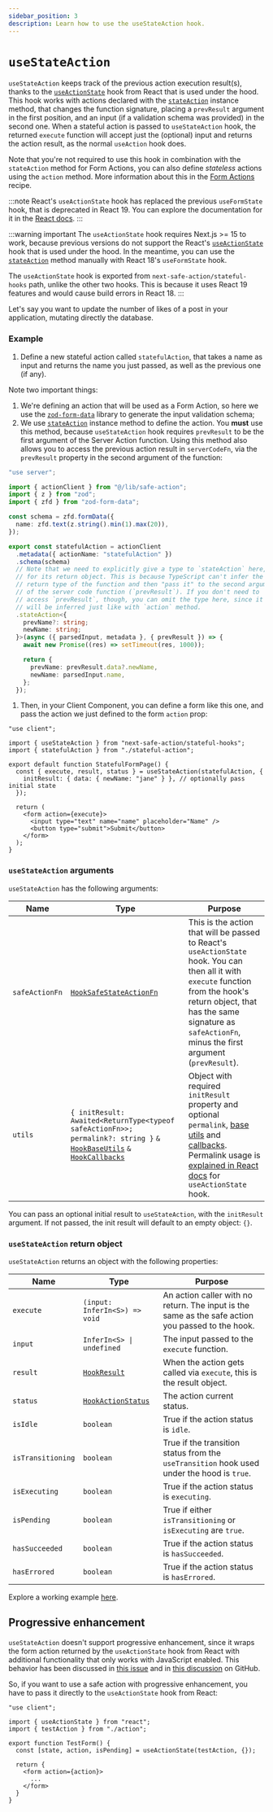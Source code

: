 ```yaml
---
sidebar_position: 3
description: Learn how to use the useStateAction hook.
---
```


# `useStateAction`

`useStateAction` keeps track of the previous action execution result(s), thanks to the [`useActionState`](https://react.dev/reference/react/useActionState) hook from React that is used under the hood. This hook works with actions declared with the [`stateAction`](/docs/safe-action-client/instance-methods#action--stateaction) instance method, that changes the function signature, placing a `prevResult` argument in the first position, and an input (if a validation schema was provided) in the second one. When a stateful action is passed to `useStateAction` hook, the returned `execute` function will accept just the (optional) input and returns the action result, as the normal `useAction` hook does.

Note that you're not required to use this hook in combination with the `stateAction` method for Form Actions, you can also define _stateless_ actions using the `action` method. More information about this in the [Form Actions](/docs/recipes/form-actions) recipe.

:::note
React's `useActionState` hook has replaced the previous `useFormState` hook, that is deprecated in React 19. You can explore the documentation for it in the [React docs](https://react.dev/reference/react/useActionState).
:::

:::warning important
The `useActionState` hook requires Next.js >= 15 to work, because previous versions do not support the React's [`useActionState`](https://react.dev/reference/react/useActionState) hook that is used under the hood. In the meantime, you can use the [`stateAction`](/docs/safe-action-client/instance-methods#action--stateaction) method manually with React 18's `useFormState` hook.

The `useActionState` hook is exported from `next-safe-action/stateful-hooks` path, unlike the other two hooks. This is because it uses React 19 features and would cause build errors in React 18.
:::

Let's say you want to update the number of likes of a post in your application, mutating directly the database.

### Example

1. Define a new stateful action called `statefulAction`, that takes a name as input and returns the name you just passed, as well as the previous one (if any).

Note two important things: 
  1. We're defining an action that will be used as a Form Action, so here we use the [`zod-form-data`](https://www.npmjs.com/package/zod-form-data) library to generate the input validation schema;
  2. We use [`stateAction`](/docs/safe-action-client/instance-methods#action--stateaction) instance method to define the action. You **must** use this method, because `useStateAction` hook requires `prevResult` to be the first argument of the Server Action function. Using this method also allows you to access the previous action result in `serverCodeFn`, via the `prevResult` property in the second argument of the function:

```typescript title=src/app/stateful-action.ts
"use server";

import { actionClient } from "@/lib/safe-action";
import { z } from "zod";
import { zfd } from "zod-form-data";

const schema = zfd.formData({
  name: zfd.text(z.string().min(1).max(20)),
});

export const statefulAction = actionClient
  .metadata({ actionName: "statefulAction" })
  .schema(schema)
  // Note that we need to explicitly give a type to `stateAction` here,
  // for its return object. This is because TypeScript can't infer the
  // return type of the function and then "pass it" to the second argument
  // of the server code function (`prevResult`). If you don't need to
  // access `prevResult`, though, you can omit the type here, since it
  // will be inferred just like with `action` method.
  .stateAction<{
    prevName?: string;
    newName: string;
  }>(async ({ parsedInput, metadata }, { prevResult }) => {
    await new Promise((res) => setTimeout(res, 1000));

    return {
      prevName: prevResult.data?.newName,
      newName: parsedInput.name,
    };
  });
```

1. Then, in your Client Component, you can define a form like this one, and pass the action we just defined to the form `action` prop:

```tsx title=src/app/stateful-form.tsx
"use client";

import { useStateAction } from "next-safe-action/stateful-hooks";
import { statefulAction } from "./stateful-action";

export default function StatefulFormPage() {
  const { execute, result, status } = useStateAction(statefulAction, {
    initResult: { data: { newName: "jane" } }, // optionally pass initial state
  });

  return (
    <form action={execute}>
      <input type="text" name="name" placeholder="Name" />
      <button type="submit">Submit</button>
    </form>
  );
}
```

### `useStateAction` arguments

`useStateAction` has the following arguments:

| Name                    | Type                                                                    | Purpose                                                                                                                                                                                                                                              |
| ----------------------- | ----------------------------------------------------------------------- | ---------------------------------------------------------------------------------------------------------------------------------------------------------------------------------------------------------------------------------------------------- |
| `safeActionFn`          | [`HookSafeStateActionFn`](/docs/types#hooksafestateactionfn)                              | This is the action that will be passed to React's `useActionState` hook. You can then all it with `execute` function from the hook's return object, that has the same signature as `safeActionFn`, minus the first argument (`prevResult`).                                                               |
| `utils`            | `{ initResult: Awaited<ReturnType<typeof safeActionFn>>; permalink?: string }` `&` [`HookBaseUtils`](/docs/types#hookbaseutils) `&` [`HookCallbacks`](/docs/types#hookcallbacks)                            | Object with required `initResult` property and optional `permalink`, [base utils](/docs/execution/hooks/hook-base-utils) and [callbacks](/docs/execution/hooks/hook-callbacks). Permalink usage is [explained in React docs](https://react.dev/reference/react/useActionState#parameters) for `useActionState` hook.                                                                                                                                            |

You can pass an optional initial result to `useStateAction`, with the `initResult` argument. If not passed, the init result will default to an empty object: `{}`.


### `useStateAction` return object

`useStateAction` returns an object with the following properties:

| Name             | Type                                                                    | Purpose                                                                                                                                                                                                                                   |
| ---------------- | ----------------------------------------------------------------------- | ----------------------------------------------------------------------------------------------------------------------------------------------------------------------------------------------------------------------------------------- |
| `execute`        | `(input: InferIn<S>) => void`                                           | An action caller with no return. The input is the same as the safe action you passed to the hook.                                                                                                                                         |
| `input`  | `InferIn<S> \| undefined`       | The input passed to the `execute` function.                             |
| `result`         | [`HookResult`](/docs/types#hookresult)                                  | When the action gets called via `execute`, this is the result object.                                                                                                                                                                     |
| `status`         | [`HookActionStatus`](/docs/types#hookresult)                            | The action current status.                                                                                                                                                                                                                |
| `isIdle`  | `boolean` | True if the action status is `idle`.                                                                        |
| `isTransitioning`  | `boolean` | True if the transition status  from the `useTransition` hook used under the hood is `true`.                                                                        |
| `isExecuting`  | `boolean` | True if the action status is `executing`.                                                                        |
| `isPending`  | `boolean` | True if either `isTransitioning` or `isExecuting` are `true`.                                                                        |
| `hasSucceeded`  | `boolean` | True if the action status is `hasSucceeded`.                                                                        |
| `hasErrored`  | `boolean` | True if the action status is `hasErrored`.                                                                        |

Explore a working example [here](<https://github.com/TheEdoRan/next-safe-action/tree/main/apps/playground/src/app/(examples)/stateful-form>).

## Progressive enhancement

`useStateAction` doesn't support progressive enhancement, since it wraps the form action returned by the `useActionState` hook from React with additional functionality that only works with JavaScript enabled. This behavior has been discussed in [this issue](https://github.com/TheEdoRan/next-safe-action/issues/189) and in [this discussion](https://github.com/TheEdoRan/next-safe-action/discussions/190) on GitHub.

So, if you want to use a safe action with progressive enhancement, you have to pass it directly to the `useActionState` hook from React:

```tsx
"use client";

import { useActionState } from "react";
import { testAction } from "./action";

export function TestForm() {
  const [state, action, isPending] = useActionState(testAction, {});

  return {
    <form action={action}>
      ...
    </form>
  }
}
```
